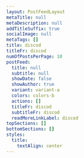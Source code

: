 ```yaml
---
layout: PostFeedLayout
metaTitle: null
metaDescription: null
addTitleSuffix: true
socialImage: null
metaTags: []
title: discod
titleFr: discod
numOfPostsPerPage: 10
postFeed:
  title: null
  subtitle: null
  showDate: false
  showAuthor: true
  variant: variant-a
  colors: colors-b
  actions: []
  titleFr: discod
  subtitleFr: discod
  readMoreLinkLabel: discod
topSections: []
bottomSections: []
styles:
  title:
    textAlign: center
---
```

